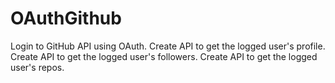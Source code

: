 # OAuthGithub
Login to GitHub API using OAuth.
Create API to get the logged user's profile.
Create API to get the logged user's followers.
Create API to get the logged user's repos.
